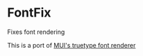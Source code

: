 # FontFix
Fixes font rendering

This is a port of [MUI's truetype font renderer](https://github.com/BloCamLimb/ModernUI)
